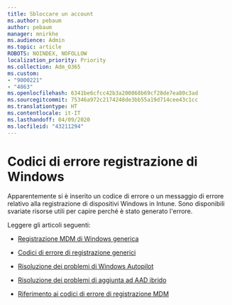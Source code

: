 ```yaml
---
title: Sbloccare un account
ms.author: pebaum
author: pebaum
manager: mnirkhe
ms.audience: Admin
ms.topic: article
ROBOTS: NOINDEX, NOFOLLOW
localization_priority: Priority
ms.collection: Adm_O365
ms.custom:
- "9000221"
- "4863"
ms.openlocfilehash: 6341be6cfcc42b3a200868b69cf28de7ea80c3ad
ms.sourcegitcommit: 75346a972c2174248de3bb55a19d714cee43c1cc
ms.translationtype: HT
ms.contentlocale: it-IT
ms.lasthandoff: 04/09/2020
ms.locfileid: "43211294"
---
```

# <a name="windows-enrolment-error-codes"></a>Codici di errore registrazione di Windows

Apparentemente si è inserito un codice di errore o un messaggio di errore relativo alla registrazione di dispositivi Windows in Intune. Sono disponibili svariate risorse utili per capire perché è stato generato l'errore.
 
Leggere gli articoli seguenti:

- [Registrazione MDM di Windows generica](https://docs.microsoft.com/mem/intune/enrollment/troubleshoot-windows-enrollment-errors)

- [Codici di errore di registrazione generici](https://docs.microsoft.com/mem/intune/enrollment/troubleshoot-device-enrollment-in-intune#general-enrollment-error-codes)

- [Risoluzione dei problemi di Windows Autopilot](https://docs.microsoft.com/windows/deployment/windows-autopilot/troubleshooting)

- [Risoluzione dei problemi di aggiunta ad AAD ibrido](https://docs.microsoft.com/azure/active-directory/devices/troubleshoot-hybrid-join-windows-current)

- [Riferimento ai codici di errore di registrazione MDM](https://docs.microsoft.com/windows/win32/mdmreg/mdm-registration-constants)
